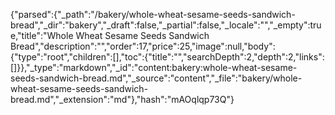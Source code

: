 {"parsed":{"_path":"/bakery/whole-wheat-sesame-seeds-sandwich-bread","_dir":"bakery","_draft":false,"_partial":false,"_locale":"","_empty":true,"title":"Whole Wheat Sesame Seeds Sandwich Bread","description":"","order":17,"price":25,"image":null,"body":{"type":"root","children":[],"toc":{"title":"","searchDepth":2,"depth":2,"links":[]}},"_type":"markdown","_id":"content:bakery:whole-wheat-sesame-seeds-sandwich-bread.md","_source":"content","_file":"bakery/whole-wheat-sesame-seeds-sandwich-bread.md","_extension":"md"},"hash":"mAOqlqp73Q"}